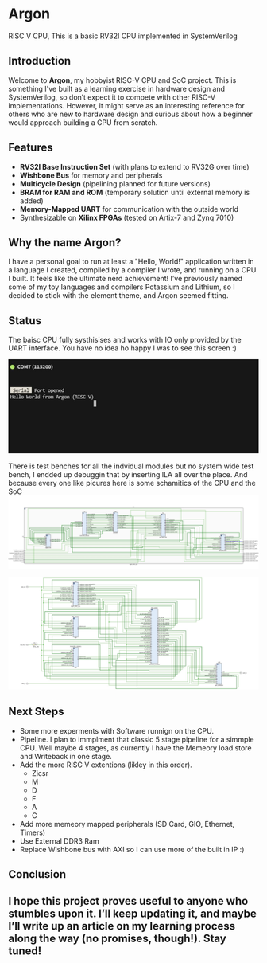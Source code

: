 
# Argon
RISC V CPU, This is a basic RV32I CPU implemented in SystemVerilog

## Introduction

Welcome to **Argon**, my hobbyist RISC-V CPU and SoC project. This is something I've built as a learning exercise in hardware design and SystemVerilog, so don’t expect it to compete with other RISC-V implementations. However, it might serve as an interesting reference for others who are new to hardware design and curious about how a beginner would approach building a CPU from scratch.

## Features

- **RV32I Base Instruction Set** (with plans to extend to RV32G over time)
- **Wishbone Bus** for memory and peripherals
- **Multicycle Design** (pipelining planned for future versions)
- **BRAM for RAM and ROM** (temporary solution until external memory is added)
- **Memory-Mapped UART** for communication with the outside world
- Synthesizable on **Xilinx FPGAs** (tested on Artix-7 and Zynq 7010)

## Why the name Argon?

I have a personal goal to run at least a "Hello, World!" application written in a language I created, compiled by a compiler I wrote, and running on a CPU I built. It feels like the ultimate nerd achievement! I’ve previously named some of my toy languages and compilers Potassium and Lithium, so I decided to stick with the element theme, and Argon seemed fitting.


## Status
The baisc CPU fully systhisises and works with IO only provided by the UART interface. You have no idea ho happy I was to see this screen :)

![image ScreenShot](./Docs/Images/working.jpg)

There is test benches for all the indvidual modules but no system wide test bench, I endded up debuggin that by inserting ILA all over the place. 
And because every one like picures here is some schamitics of the CPU and the SoC 
![image CPU](./Docs/Images/CPU.jpg)

![image SoC](./Docs/Images/SOC.jpg)

## Next Steps
- Some more experments with Software runnign on the CPU. 
- Pipeline. I plan to immplment that classic 5 stage pipeline for a simmple CPU. Well maybe 4 stages, as currently I have the Memeory load store and Writeback in one stage. 
- Add the more RISC V extentions (likley in this order). 
    - Zicsr
    - M
    - D
    - F 
    - A 
    - C 
- Add more memeory mapped peripherals (SD Card, GIO, Ethernet, Timers) 
- Use External DDR3 Ram
- Replace Wishbone bus with AXI so I can use more of the built in IP :) 



## Conclusion
I hope this project proves useful to anyone who stumbles upon it. I’ll keep updating it, and maybe I’ll write up an article on my learning process along the way (no promises, though!). Stay tuned!
---